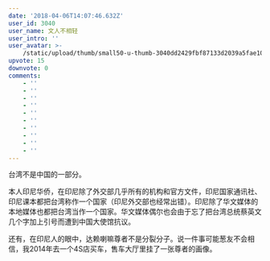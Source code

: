 ```yaml
---
date: '2018-04-06T14:07:46.632Z'
user_id: 3040
user_name: 文人不相轻
user_intro: ''
user_avatar: >-
    /static/upload/thumb/small50-u-thumb-3040dd2429fbf87133d2039a5fae1041f7413e3dc82d.png
upvote: 15
downvote: 0
comments:
    - ''
    - ''
    - ''
    - ''
    - ''
    - ''
    - ''
    - ''
    - ''
    - ''
---
```


台湾不是中国的一部分。

本人印尼华侨，在印尼除了外交部几乎所有的机构和官方文件，印尼国家通讯社、印尼课本都把台湾称作一个国家（印尼外交部也经常出错）。印尼除了华文媒体的本地媒体也都把台湾当作一个国家。华文媒体偶尔也会由于忘了把台湾总统蔡英文几个字加上引号而遭到中国大使馆抗议。

还有，在印尼人的眼中，达赖喇嘛尊者不是分裂分子。说一件事可能葱友不会相信，我2014年去一个4S店买车，售车大厅里挂了一张尊者的画像。
